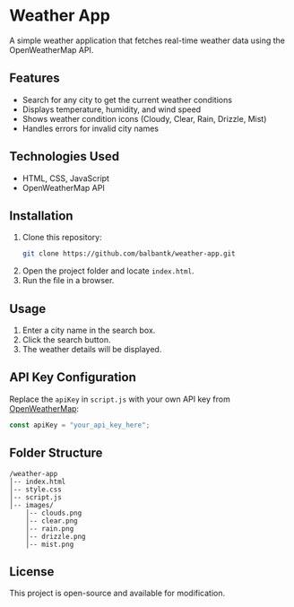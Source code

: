 # Weather App

A simple weather application that fetches real-time weather data using the OpenWeatherMap API.

## Features
- Search for any city to get the current weather conditions
- Displays temperature, humidity, and wind speed
- Shows weather condition icons (Cloudy, Clear, Rain, Drizzle, Mist)
- Handles errors for invalid city names

## Technologies Used
- HTML, CSS, JavaScript
- OpenWeatherMap API

## Installation
1. Clone this repository:
   ```sh
   git clone https://github.com/balbantk/weather-app.git
   ```
2. Open the project folder and locate `index.html`.
3. Run the file in a browser.

## Usage
1. Enter a city name in the search box.
2. Click the search button.
3. The weather details will be displayed.

## API Key Configuration
Replace the `apiKey` in `script.js` with your own API key from [OpenWeatherMap](https://openweathermap.org/api):

```js
const apiKey = "your_api_key_here";
```

## Folder Structure
```
/weather-app
│-- index.html
│-- style.css
│-- script.js
│-- images/
    │-- clouds.png
    │-- clear.png
    │-- rain.png
    │-- drizzle.png
    │-- mist.png
```

## License
This project is open-source and available for modification.